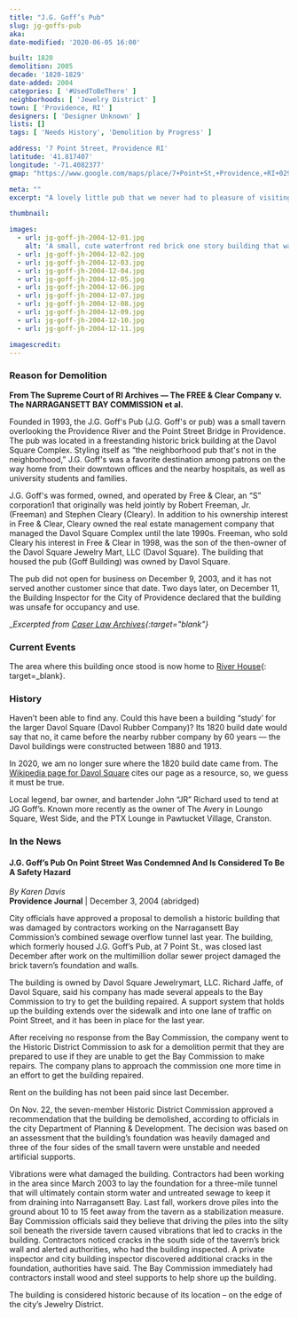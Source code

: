 ```yaml
---
title: "J.G. Goff’s Pub"
slug: jg-goffs-pub
aka: 
date-modified: '2020-06-05 16:00'

built: 1820
demolition: 2005
decade: '1820-1829'
date-added: 2004
categories: [ '#UsedToBeThere' ]
neighborhoods: [ 'Jewelry District' ]
town: [ 'Providence, RI' ]
designers: [ 'Designer Unknown' ]
lists: []
tags: [ 'Needs History', 'Demolition by Progress' ]

address: '7 Point Street, Providence RI'
latitude: '41.817407'
longitude: '-71.4082377'
gmap: "https://www.google.com/maps/place/7+Point+St,+Providence,+RI+02903/@41.817407,-71.4082377,17z/data=!3m1!4b1!4m5!3m4!1s0x89e4454020262997:0x231702654f768800!8m2!3d41.817407!4d-71.406049"

meta: ""
excerpt: "A lovely little pub that we never had to pleasure of visiting. Construction on a 3 mile sewer project damaged the foundations beyond repair."

thumbnail: 

images:
  - url: jg-goff-jh-2004-12-01.jpg
    alt: 'A small, cute waterfront red brick one story building that was a local watering hole with waterside deck for the last years of its life.'
  - url: jg-goff-jh-2004-12-02.jpg
  - url: jg-goff-jh-2004-12-03.jpg
  - url: jg-goff-jh-2004-12-04.jpg
  - url: jg-goff-jh-2004-12-05.jpg
  - url: jg-goff-jh-2004-12-06.jpg
  - url: jg-goff-jh-2004-12-07.jpg
  - url: jg-goff-jh-2004-12-08.jpg
  - url: jg-goff-jh-2004-12-09.jpg
  - url: jg-goff-jh-2004-12-10.jpg
  - url: jg-goff-jh-2004-12-11.jpg

imagescredit: 
---
```


### Reason for Demolition

__From The Supreme Court of RI Archives — The FREE & Clear Company v. The NARRAGANSETT BAY COMMISSION et al.__

Founded in 1993, the J.G. Goff's Pub (J.G. Goff's or pub) was a small tavern overlooking the Providence River and the Point Street Bridge in Providence. The pub was located in a freestanding historic brick building at the Davol Square Complex. Styling itself as “the neighborhood pub that's not in the neighborhood,” J.G. Goff's was a favorite destination among patrons on the way home from their downtown offices and the nearby hospitals, as well as university students and families.

J.G. Goff's was formed, owned, and operated by Free & Clear, an “S” corporation1 that originally was held jointly by Robert Freeman, Jr. (Freeman) and Stephen Cleary (Cleary). In addition to his ownership interest in Free & Clear, Cleary owned the real estate management company that managed the Davol Square Complex until the late 1990s. Freeman, who sold Cleary his interest in Free & Clear in 1998, was the son of the then-owner of the Davol Square Jewelry Mart, LLC (Davol Square). The building that housed the pub (Goff Building) was owned by Davol Square.

The pub did not open for business on December 9, 2003, and it has not served another customer since that date. Two days later, on December 11, the Building Inspector for the City of Providence declared that the building was unsafe for occupancy and use. 

__Excerpted from [Caser Law Archives](//caselaw.findlaw.com/ri-supreme-court/1726055.html){:target="_blank"}__


### Current Events

The area where this building once stood is now home to [River House](//www.myriverhouse.com/){: target=_blank}.


### History

Haven’t been able to find any. Could this have been a building “study’ for the larger Davol Square (Davol Rubber Company)? Its 1820 build date would say that no, it came before the nearby rubber company by 60 years — the Davol buildings were constructed between 1880 and 1913. 

In 2020, we am no longer sure where the 1820 build date came from. The [Wikipedia page for Davol Square](//en.wikipedia.org/wiki/Davol_Square) cites our page as a resource, so, we guess it must be true. 

Local legend, bar owner, and bartender John “JR” Richard used to tend at JG Goff’s. Known more recently as the owner of The Avery in Loungo Square, West Side, and the PTX Lounge in Pawtucket Village, Cranston. 


### In the News

#### J.G. Goff’s Pub On Point Street Was Condemned And Is Considered To Be A Safety Hazard

_By Karen Davis_  
**Providence Journal** | December 3, 2004 (abridged)

City officials have approved a proposal to demolish a historic building that was damaged by contractors working on the Narragansett Bay Commission’s combined sewage overflow tunnel last year. The building, which formerly housed J.G. Goff’s Pub, at 7 Point St., was closed last December after work on the multimillion dollar sewer project damaged the brick tavern’s foundation and walls.

The building is owned by Davol Square Jewelrymart, LLC. Richard Jaffe, of Davol Square, said his company has made several appeals to the Bay Commission to try to get the building repaired. A support system that holds up the building extends over the sidewalk and into one lane of traffic on Point Street, and it has been in place for the last year.

After receiving no response from the Bay Commission, the company went to the Historic District Commission to ask for a demolition permit that they are prepared to use if they are unable to get the Bay Commission to make repairs. The company plans to approach the commission one more time in an effort to get the building repaired.

Rent on the building has not been paid since last December.

On Nov. 22, the seven-member Historic District Commission approved a recommendation that the building be demolished, according to officials in the city Department of Planning & Development. The decision was based on an assessment that the building’s foundation was heavily damaged and three of the four sides of the small tavern were unstable and needed artificial supports.

Vibrations were what damaged the building. Contractors had been working in the area since March 2003 to lay the foundation for a three-mile tunnel that will ultimately contain storm water and untreated sewage to keep it from draining into Narragansett Bay. Last fall, workers drove piles into the ground about 10 to 15 feet away from the tavern as a stabilization measure. Bay Commission officials said they believe that driving the piles into the silty soil beneath the riverside tavern caused vibrations that led to cracks in the building. Contractors noticed cracks in the south side of the tavern’s brick wall and alerted authorities, who had the building inspected. A private inspector and city building inspector discovered additional cracks in the foundation, authorities have said. The Bay Commission immediately had contractors install wood and steel supports to help shore up the building.

The building is considered historic because of its location – on the edge of the city’s Jewelry District.
